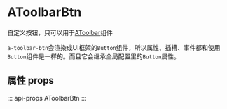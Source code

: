 # AToolbarBtn

自定义按钮，只可以用于[AToolbar](/zh-CN/components/a-toolbar.html)组件

`a-toolbar-btn`会渲染成UI框架的`Button`组件，所以属性、插槽、事件都和使用`Button`组件是一样的。而且它会继承全局配置里的`Button`属性。

## 属性 props

::: api-props
AToolbarBtn
:::

